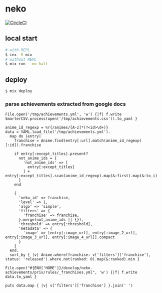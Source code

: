# neko

[![CircleCI](https://circleci.com/gh/shikimori/neko-achievements.svg?style=svg)](https://circleci.com/gh/shikimori/neko-achievements)

## local start

```sh
# with REPL
$ iex -S mix
# without REPL
$ mix run -—no-halt
```

## deploy

```sh
$ mix deploy
```


### parse achievements extracted from google docs
```ryby
File.open('/tmp/achievements.yml', 'w') {|f| f.write SmarterCSV.process(open('/tmp/achievements.csv')).to_yaml }
```

```ryby
anime_id_regexp = %r{/animes/[A-z]*(?<id>\d+)}
data = YAML.load_file('/tmp/achievements.yml').
  map do |entry|
    franchise = Anime.find(entry[:url].match(anime_id_regexp)[:id]).franchise

    if entry[:except_titles].present?
      not_anime_ids = {
        'not_anime_ids' => [
          entry[:except_titles]
        ] + entry[:except_titles].scan(anime_id_regexp).map(&:first).map(&:to_i)
      }
    end

    {
      'neko_id' => franchise,
      'level' => 1,
      'algo' => 'simple',
      'filters' => {
        'franchise' => franchise,
      }.merge(not_anime_ids || {}),
      'threshold' => entry[:threshold],
      'metadata' => {
        'image' => [entry[:image_url], entry[:image_2_url], entry[:image_3_url], entry[:image_4_url]].compact
      }
    }
  end.
  sort_by { |v| Anime.where(franchise: v['filters']['franchise'], status: 'released').where.not(ranked: 0).map(&:ranked).min }

File.open("#{ENV['HOME']}/develop/neko-achievements/priv/rules/_franchises.yml", 'w') {|f| f.write data.to_yaml }

puts data.map { |v| v['filters']['franchise'] }.join(' ')
```
